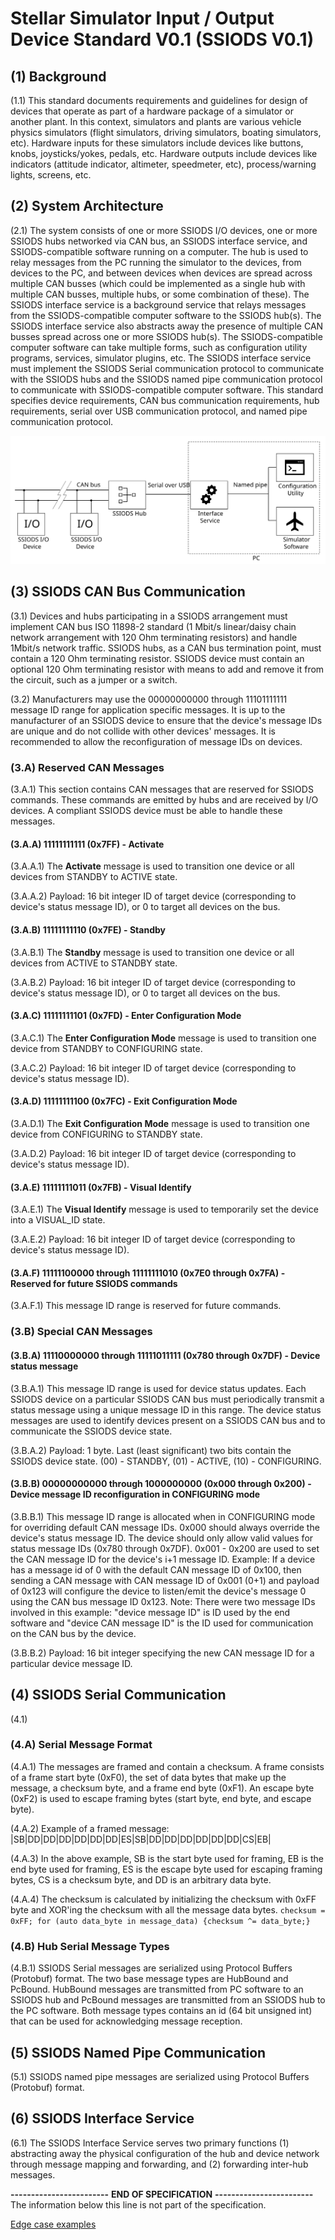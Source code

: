 # Stellar Simulator Input / Output Device Standard V0.1 (SSIODS V0.1)

## (1) Background

(1.1) This standard documents requirements and guidelines for design of devices that operate as part of a hardware package of a simulator or another plant. In this context, simulators and plants are various vehicle physics simulators (flight simulators, driving simulators, boating simulators, etc). Hardware inputs for these simulators include devices like buttons, knobs, joysticks/yokes, pedals, etc. Hardware outputs include devices like indicators (attitude indicator, altimeter, speedmeter, etc), process/warning lights, screens, etc.

## (2) System Architecture

(2.1) The system consists of one or more SSIODS I/O devices, one or more SSIODS hubs networked via CAN bus, an SSIODS interface service, and SSIODS-compatible software running on a computer. The hub is used to relay messages from the PC running the simulator to the devices, from devices to the PC, and between devices when devices are spread across multiple CAN busses (which could be implemented as a single hub with multiple CAN busses, multiple hubs, or some combination of these). The SSIODS interface service is a background service that relays messages from the SSIODS-compatible computer software to the SSIODS hub(s). The SSIODS interface service also abstracts away the presence of multiple CAN busses spread across one or more SSIODS hub(s).  The SSIODS-compatible computer software can take multiple forms, such as configuration utility programs, services, simulator plugins, etc. The SSIODS interface service must implement the SSIODS Serial communication protocol to communicate with the SSIODS hubs and the SSIODS named pipe communication protocol to communicate with SSIODS-compatible computer software. This standard specifies device requirements, CAN bus communication requirements, hub requirements, serial over USB communication protocol, and named pipe communication protocol.

![Diagram showing a series of SSIODS devices connected to a SSIODS hub](./images/system-architecture.svg)

## (3) SSIODS CAN Bus Communication

(3.1) Devices and hubs participating in a SSIODS arrangement must implement CAN bus ISO 11898-2 standard (1 Mbit/s linear/daisy chain network arrangement with 120 Ohm terminating resistors) and handle 1Mbit/s network traffic. SSIODS hubs, as a CAN bus termination point, must contain a 120 Ohm terminating resistor. SSIODS device must contain an optional 120 Ohm terminating resistor with means to add and remove it from the circuit, such as a jumper or a switch.

(3.2) Manufacturers may use the 00000000000 through 11101111111 message ID range for application specific messages. It is up to the manufacturer of an SSIODS device to ensure that the device's message IDs are unique and do not collide with other devices' messages. It is recommended to allow the reconfiguration of message IDs on devices.

### (3.A) Reserved CAN Messages

(3.A.1) This section contains CAN messages that are reserved for SSIODS commands. These commands are emitted by hubs and are received by I/O devices. A compliant SSIODS device must be able to handle these messages.

#### (3.A.A) 11111111111 (0x7FF) - Activate

(3.A.A.1) The **Activate** message is used to transition one device or all devices from STANDBY to ACTIVE state.

(3.A.A.2) Payload: 16 bit integer ID of target device (corresponding to device's status message ID), or 0 to target all devices on the bus.

#### (3.A.B) 11111111110 (0x7FE) - Standby

(3.A.B.1) The **Standby** message is used to transition one device or all devices from ACTIVE to STANDBY state.

(3.A.B.2) Payload: 16 bit integer ID of target device (corresponding to device's status message ID), or 0 to target all devices on the bus.

#### (3.A.C) 11111111101 (0x7FD) - Enter Configuration Mode

(3.A.C.1) The **Enter Configuration Mode** message is used to transition one device from STANDBY to CONFIGURING state.

(3.A.C.2) Payload: 16 bit integer ID of target device (corresponding to device's status message ID).

#### (3.A.D) 11111111100 (0x7FC) - Exit Configuration Mode

(3.A.D.1) The **Exit Configuration Mode** message is used to transition one device from CONFIGURING to STANDBY state.

(3.A.D.2) Payload: 16 bit integer ID of target device (corresponding to device's status message ID).

#### (3.A.E) 11111111011 (0x7FB) - Visual Identify

(3.A.E.1) The **Visual Identify** message is used to temporarily set the device into a VISUAL_ID state.

(3.A.E.2) Payload: 16 bit integer ID of target device (corresponding to device's status message ID).

#### (3.A.F) 11111100000 through 11111111010 (0x7E0 through 0x7FA) - Reserved for future SSIODS commands

(3.A.F.1) This message ID range is reserved for future commands.

### (3.B) Special CAN Messages

#### (3.B.A) 11110000000 through 11111011111 (0x780 through 0x7DF) - Device status message

(3.B.A.1) This message ID range is used for device status updates. Each SSIODS device on a particular SSIODS CAN bus must periodically transmit a status message using a unique message ID in this range. The device status messages are used to identify devices present on a SSIODS CAN bus and to communicate the SSIODS device state.

(3.B.A.2) Payload: 1 byte. Last (least significant) two bits contain the SSIODS device state. (00) - STANDBY, (01) - ACTIVE, (10) - CONFIGURING.

#### (3.B.B) 00000000000 through 1000000000 (0x000 through 0x200) - Device message ID reconfiguration in CONFIGURING mode

(3.B.B.1) This message ID range is allocated when in CONFIGURING mode for overriding default CAN message IDs. 0x000 should always override the device's status message ID. The device should only allow valid values for status message IDs (0x780 through 0x7DF). 0x001 - 0x200 are used to set the CAN message ID for the device's i+1 message ID. Example: If a device has a message id of 0 with the default CAN message ID of 0x100, then sending a CAN message with CAN message ID of 0x001 (0+1) and payload of 0x123 will configure the device to listen/emit the device's message 0 using the CAN bus message ID 0x123. Note: There were two message IDs involved in this example: "device message ID" is ID used by the end software and "device CAN message ID" is the ID used for communication on the CAN bus by the device.

(3.B.B.2) Payload: 16 bit integer specifying the new CAN message ID for a particular device message ID.

## (4) SSIODS Serial Communication

(4.1) 

### (4.A) Serial Message Format

(4.A.1) The messages are framed and contain a checksum. A frame consists of a frame start byte (0xF0), the set of data bytes that make up the message, a checksum byte, and a frame end byte (0xF1). An escape byte (0xF2) is used to escape framing bytes (start byte, end byte, and escape byte).

(4.A.2) Example of a framed message: |SB|DD|DD|DD|DD|DD|DD|ES|SB|DD|DD|DD|DD|DD|DD|CS|EB|

(4.A.3) In the above example, SB is the start byte used for framing, EB is the end byte used for framing, ES is the escape byte used for escaping framing bytes, CS is a checksum byte, and DD is an arbitrary data byte.

(4.A.4) The checksum is calculated by initializing the checksum with 0xFF byte and XOR'ing the checksum with all the message data bytes. `checksum = 0xFF; for (auto data_byte in message_data) {checksum ^= data_byte;}`

### (4.B) Hub Serial Message Types

(4.B.1) SSIODS Serial messages are serialized using Protocol Buffers (Protobuf) format. The two base message types are HubBound and PcBound. HubBound messages are transmitted from PC software to an SSIODS hub and PcBound messages are transmitted from an SSIODS hub to the PC software. Both message types contains an id (64 bit unsigned int) that can be used for acknowledging message reception.

## (5) SSIODS Named Pipe Communication

(5.1) SSIODS named pipe messages are serialized using Protocol Buffers (Protobuf) format.

## (6) SSIODS Interface Service

(6.1) The SSIODS Interface Service serves two primary functions (1) abstracting away the physical configuration of the hub and device network through message mapping and forwarding, and (2) forwarding inter-hub messages.


**------------------------** **END OF SPECIFICATION** **------------------------**
The information below this line is not part of the specification.

[Edge case examples](./edge-case-examples.md)